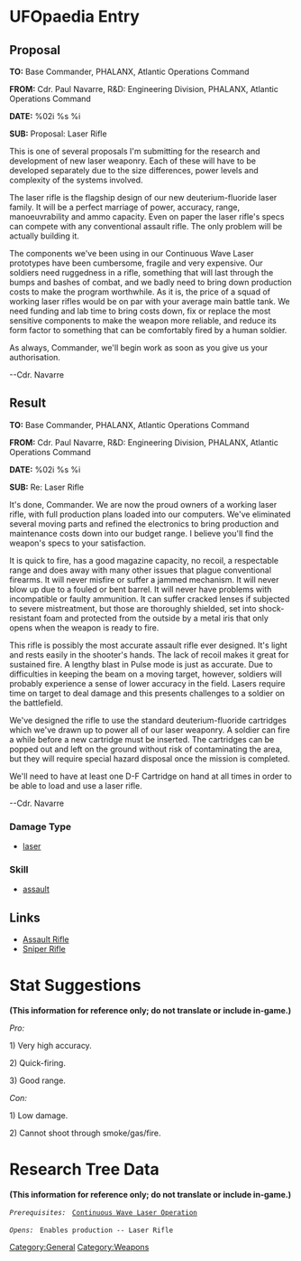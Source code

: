 # UFOpaedia Entry

## Proposal

**TO:** Base Commander, PHALANX, Atlantic Operations Command

**FROM:** Cdr. Paul Navarre, R&D: Engineering Division, PHALANX,
Atlantic Operations Command

**DATE:** %02i %s %i

**SUB:** Proposal: Laser Rifle

This is one of several proposals I'm submitting for the research and
development of new laser weaponry. Each of these will have to be
developed separately due to the size differences, power levels and
complexity of the systems involved.

The laser rifle is the flagship design of our new deuterium-fluoride
laser family. It will be a perfect marriage of power, accuracy, range,
manoeuvrability and ammo capacity. Even on paper the laser rifle's specs
can compete with any conventional assault rifle. The only problem will
be actually building it.

The components we've been using in our Continuous Wave Laser prototypes
have been cumbersome, fragile and very expensive. Our soldiers need
ruggedness in a rifle, something that will last through the bumps and
bashes of combat, and we badly need to bring down production costs to
make the program worthwhile. As it is, the price of a squad of working
laser rifles would be on par with your average main battle tank. We need
funding and lab time to bring costs down, fix or replace the most
sensitive components to make the weapon more reliable, and reduce its
form factor to something that can be comfortably fired by a human
soldier.

As always, Commander, we'll begin work as soon as you give us your
authorisation.

--Cdr. Navarre

## Result

**TO:** Base Commander, PHALANX, Atlantic Operations Command

**FROM:** Cdr. Paul Navarre, R&D: Engineering Division, PHALANX,
Atlantic Operations Command

**DATE:** %02i %s %i

**SUB:** Re: Laser Rifle

It's done, Commander. We are now the proud owners of a working laser
rifle, with full production plans loaded into our computers. We've
eliminated several moving parts and refined the electronics to bring
production and maintenance costs down into our budget range. I believe
you'll find the weapon's specs to your satisfaction.

It is quick to fire, has a good magazine capacity, no recoil, a
respectable range and does away with many other issues that plague
conventional firearms. It will never misfire or suffer a jammed
mechanism. It will never blow up due to a fouled or bent barrel. It will
never have problems with incompatible or faulty ammunition. It can
suffer cracked lenses if subjected to severe mistreatment, but those are
thoroughly shielded, set into shock-resistant foam and protected from
the outside by a metal iris that only opens when the weapon is ready to
fire.

This rifle is possibly the most accurate assault rifle ever designed.
It's light and rests easily in the shooter's hands. The lack of recoil
makes it great for sustained fire. A lengthy blast in Pulse mode is just
as accurate. Due to difficulties in keeping the beam on a moving target,
however, soldiers will probably experience a sense of lower accuracy in
the field. Lasers require time on target to deal damage and this
presents challenges to a soldier on the battlefield.

We've designed the rifle to use the standard deuterium-fluoride
cartridges which we've drawn up to power all of our laser weaponry. A
soldier can fire a while before a new cartridge must be inserted. The
cartridges can be popped out and left on the ground without risk of
contaminating the area, but they will require special hazard disposal
once the mission is completed.

We'll need to have at least one D-F Cartridge on hand at all times in
order to be able to load and use a laser rifle.

--Cdr. Navarre

### Damage Type

- [laser](Damage/laser "wikilink")

### Skill

- [assault](Skills/assault "wikilink")

## Links

- [Assault Rifle](Equipment/Primary_Weapons/Assault_Rifle "wikilink")
- [Sniper Rifle](Equipment/Primary_Weapons/Sniper_Rifle "wikilink")

# Stat Suggestions

**(This information for reference only; do not translate or include
in-game.)**

*Pro:*

1\) Very high accuracy.

2\) Quick-firing.

3\) Good range.

*Con:*

1\) Low damage.

2\) Cannot shoot through smoke/gas/fire.

# Research Tree Data

**(This information for reference only; do not translate or include
in-game.)**

*`Prerequisites:`*
` `[`Continuous Wave Laser Operation`](Research/Continuous_Wave_Laser_Operation "wikilink")

*`Opens:`*
` Enables production -- Laser Rifle`

[Category:General](Category:General "wikilink")
[Category:Weapons](Category:Weapons "wikilink")